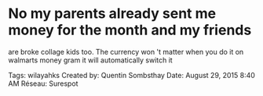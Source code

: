 # No my parents already sent me money for the month and my friends
are broke collage kids too. The currency won 't matter when you do it
on walmarts money gram it will automatically switch it

Tags: wilayahks
Created by: Quentin Sombsthay
Date: August 29, 2015 8:40 AM
Réseau: Surespot
